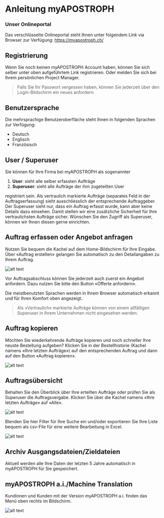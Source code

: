 [dashboard]: /assets/de/dashboard.png "überblick"
[mt]: /assets/de/mt.gif "Machine Translation"
[copy-order]: /assets/de/copy-order.png "Auftrag kopieren"
[filter-orders]: /assets/de/filter-orders.gif "Auftrage filtern"
[last-orders]: /assets/de/last-orders.png "Auftragsübersicht"

# Anleitung myAPOSTROPH

### Unser Onlineportal [](#introduction)
Das verschlüsselte Onlineportal steht Ihnen unter folgendem Link via Browser zur Verfügung:
https://myapostroph.ch/

## Registrierung [](#registration)
Wenn Sie noch keinen myAPOSTROPH Account haben, können Sie sich selber unter oben aufgeführtem Link registrieren. Oder melden Sie sich bei Ihrem persönlichen Project Manager.

>Falls Sie Ihr Passwort vergessen haben, können Sie jederzeit über den Login-Bildschirm ein neues anfordern.

## Benutzersprache [](#user-language)
Die mehrsprachige Benutzeroberfläche steht Ihnen in folgenden Sprachen zur Verfügung:
- Deutsch
- Englisch
- Französisch

## User / Superuser [](#user-rights)
Sie können für Ihre Firma bei myAPOSTROPH als sogenannter

1. **User**: sieht alle selber erfassten Aufträge
2. **Superuser**: sieht alle Aufträge der ihm zugeteilten User

registriert sein. Als vertraulich markierte Aufträge (separates Feld in der Auftragserfassung) sieht ausschliesslich der entsprechende Auftraggeber. Der Superuser sieht nur, dass ein Auftrag erfasst wurde, kann aber keine Details dazu einsehen. Damit stellen wir eine zusätzliche Sicherheit für Ihre vertraulichsten Aufträge sicher. Wünschen Sie den Zugriff als Superuser, können wir Ihnen diesen gerne einrichten.

## Auftrag erfassen oder Angebot anfragen [](#inquiries)
Nutzen Sie bequem die Kachel auf dem Home-Bildschirm für Ihre Eingabe. Über «Auftrag erstellen» gelangen Sie automatisch zu den Detailangaben zu Ihrem Auftrag.

![alt text][dashboard]

Vor Auftragsabschluss können Sie jederzeit auch zuerst ein Angebot anfordern. Dazu nutzen Sie bitte den Button «Offerte anfordern».

Die meistbenutzten Sprachen werden in Ihrem Browser automatisch erkannt und für Ihren Komfort oben angezeigt.

>Als «Vertraulich» markierte Aufträge können von einem allfälligen Superuser in Ihrem Unternehmen nicht eingesehen werden.

## Auftrag kopieren [](#copy-order)
Möchten Sie wiederkehrende Aufträge kopieren und noch schneller Ihre neuste Bestellung aufgeben? Klicken Sie in der Bestellhistorie (Kachel namens «Ihre letzten Aufträge») auf den entsprechenden Auftrag und dann auf den Button «Auftrag kopieren».

![alt text][copy-order]

## Auftragsübersicht [](#orders-overview)
Behalten Sie den Überblick über Ihre erteilten Aufträge oder prüfen Sie als Superuser die Auftragsvergabe. Klicken Sie über die Kachel namens «Ihre letzten Aufträge» auf «Alle».

![alt text][last-orders]

Blenden Sie hier Filter für Ihre Suche ein und/oder exportieren Sie Ihre Liste bequem als csv-File für eine weitere Bearbeitung in Excel.

![alt text][filter-orders]

## Archiv Ausgangsdateien/Zieldateien [](#history)
Aktuell werden alle Ihre Daten der letzten 5 Jahre automatisch in myAPOSTROPH für Sie gespeichert.

## myAPOSTROPH a.i./Machine Translation [](#machine-translation)
Kundinnen und Kunden mit der Version myAPOSTROPH a.i. finden das Menü oben rechts im Bildschirm.

![alt text][mt]

